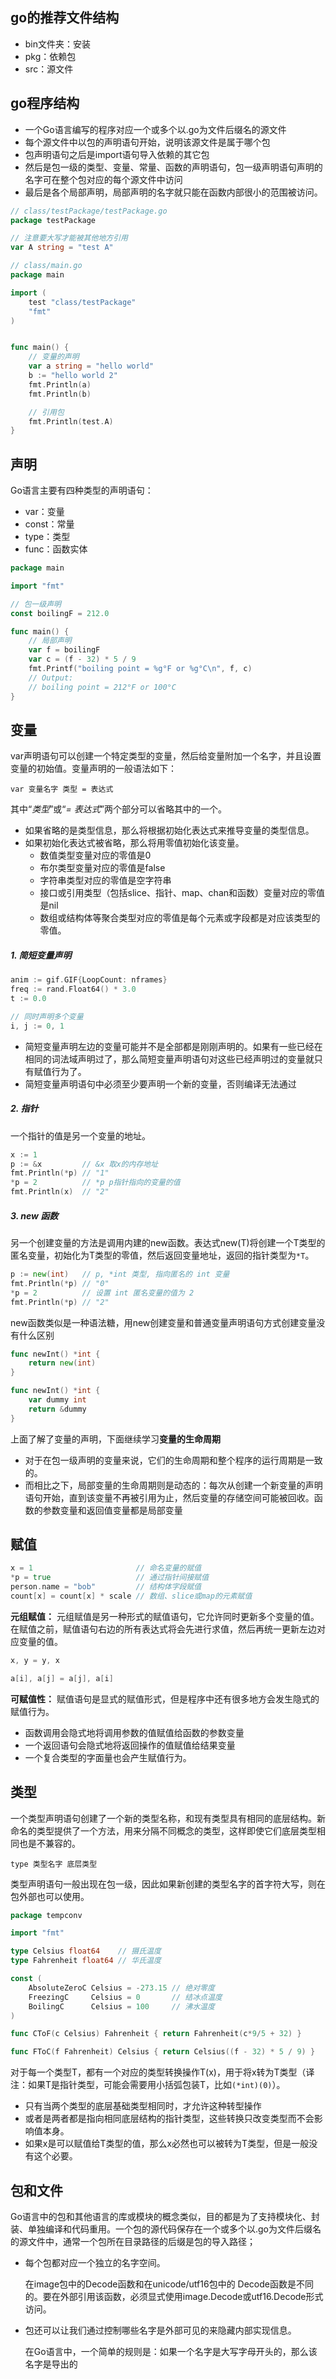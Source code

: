 ## go的推荐文件结构

- bin文件夹：安装
- pkg：依赖包
- src：源文件



## go程序结构

- 一个Go语言编写的程序对应一个或多个以.go为文件后缀名的源文件
- 每个源文件中以包的声明语句开始，说明该源文件是属于哪个包
- 包声明语句之后是import语句导入依赖的其它包
- 然后是包一级的类型、变量、常量、函数的声明语句，包一级声明语句声明的名字可在整个包对应的每个源文件中访问
- 最后是各个局部声明，局部声明的名字就只能在函数内部很小的范围被访问。

```go
// class/testPackage/testPackage.go
package testPackage

// 注意要大写才能被其他地方引用
var A string = "test A"
```

```go
// class/main.go
package main

import (
	test "class/testPackage"
	"fmt"
)


func main() {
	// 变量的声明
	var a string = "hello world"
	b := "hello world 2"
	fmt.Println(a)
	fmt.Println(b)

	// 引用包
	fmt.Println(test.A)
}
```





## 声明

Go语言主要有四种类型的声明语句：

- var：变量
- const：常量
- type：类型
- func：函数实体

```go
package main

import "fmt"

// 包一级声明
const boilingF = 212.0

func main() {
    // 局部声明
    var f = boilingF
    var c = (f - 32) * 5 / 9
    fmt.Printf("boiling point = %g°F or %g°C\n", f, c)
    // Output:
    // boiling point = 212°F or 100°C
}
```



## 变量

var声明语句可以创建一个特定类型的变量，然后给变量附加一个名字，并且设置变量的初始值。变量声明的一般语法如下：

```
var 变量名字 类型 = 表达式
```

其中“*类型*”或“*= 表达式*”两个部分可以省略其中的一个。
- 如果省略的是类型信息，那么将根据初始化表达式来推导变量的类型信息。
- 如果初始化表达式被省略，那么将用零值初始化该变量。 
    - 数值类型变量对应的零值是0
    - 布尔类型变量对应的零值是false
    - 字符串类型对应的零值是空字符串
    - 接口或引用类型（包括slice、指针、map、chan和函数）变量对应的零值是nil
    - 数组或结构体等聚合类型对应的零值是每个元素或字段都是对应该类型的零值。
    
    
##### 1. 简短变量声明

```go
anim := gif.GIF{LoopCount: nframes}
freq := rand.Float64() * 3.0
t := 0.0

// 同时声明多个变量
i, j := 0, 1
```
- 简短变量声明左边的变量可能并不是全部都是刚刚声明的。如果有一些已经在相同的词法域声明过了，那么简短变量声明语句对这些已经声明过的变量就只有赋值行为了。
- 简短变量声明语句中必须至少要声明一个新的变量，否则编译无法通过



##### 2. 指针

一个指针的值是另一个变量的地址。

```go
x := 1
p := &x         // &x 取x的内存地址
fmt.Println(*p) // "1"
*p = 2          // *p p指针指向的变量的值
fmt.Println(x)  // "2"
```



##### 3. new 函数

另一个创建变量的方法是调用内建的new函数。表达式new(T)将创建一个T类型的匿名变量，初始化为T类型的零值，然后返回变量地址，返回的指针类型为`*T`。

```go
p := new(int)   // p, *int 类型, 指向匿名的 int 变量
fmt.Println(*p) // "0"
*p = 2          // 设置 int 匿名变量的值为 2
fmt.Println(*p) // "2"
```

new函数类似是一种语法糖，用new创建变量和普通变量声明语句方式创建变量没有什么区别

```go
func newInt() *int {
    return new(int)
}

func newInt() *int {
    var dummy int
    return &dummy
}
```

上面了解了变量的声明，下面继续学习**变量的生命周期**

- 对于在包一级声明的变量来说，它们的生命周期和整个程序的运行周期是一致的。
- 而相比之下，局部变量的生命周期则是动态的：每次从创建一个新变量的声明语句开始，直到该变量不再被引用为止，然后变量的存储空间可能被回收。函数的参数变量和返回值变量都是局部变量



## 赋值

```go
x = 1                       // 命名变量的赋值
*p = true                   // 通过指针间接赋值
person.name = "bob"         // 结构体字段赋值
count[x] = count[x] * scale // 数组、slice或map的元素赋值
```

**元组赋值：** 元组赋值是另一种形式的赋值语句，它允许同时更新多个变量的值。在赋值之前，赋值语句右边的所有表达式将会先进行求值，然后再统一更新左边对应变量的值。

```go
x, y = y, x

a[i], a[j] = a[j], a[i]
```

**可赋值性：** 赋值语句是显式的赋值形式，但是程序中还有很多地方会发生隐式的赋值行为。
- 函数调用会隐式地将调用参数的值赋值给函数的参数变量
- 一个返回语句会隐式地将返回操作的值赋值给结果变量
- 一个复合类型的字面量也会产生赋值行为。



## 类型
一个类型声明语句创建了一个新的类型名称，和现有类型具有相同的底层结构。新命名的类型提供了一个方法，用来分隔不同概念的类型，这样即使它们底层类型相同也是不兼容的。

```
type 类型名字 底层类型
```

类型声明语句一般出现在包一级，因此如果新创建的类型名字的首字符大写，则在包外部也可以使用。

```go
package tempconv

import "fmt"

type Celsius float64    // 摄氏温度
type Fahrenheit float64 // 华氏温度

const (
    AbsoluteZeroC Celsius = -273.15 // 绝对零度
    FreezingC     Celsius = 0       // 结冰点温度
    BoilingC      Celsius = 100     // 沸水温度
)

func CToF(c Celsius) Fahrenheit { return Fahrenheit(c*9/5 + 32) }

func FToC(f Fahrenheit) Celsius { return Celsius((f - 32) * 5 / 9) }
```

对于每一个类型T，都有一个对应的类型转换操作T(x)，用于将x转为T类型（译注：如果T是指针类型，可能会需要用小括弧包装T，比如`(*int)(0)`）。
- 只有当两个类型的底层基础类型相同时，才允许这种转型操作
- 或者是两者都是指向相同底层结构的指针类型，这些转换只改变类型而不会影响值本身。
- 如果x是可以赋值给T类型的值，那么x必然也可以被转为T类型，但是一般没有这个必要。



## 包和文件

Go语言中的包和其他语言的库或模块的概念类似，目的都是为了支持模块化、封装、单独编译和代码重用。一个包的源代码保存在一个或多个以.go为文件后缀名的源文件中，通常一个包所在目录路径的后缀是包的导入路径；

- 每个包都对应一个独立的名字空间。
  
   在image包中的Decode函数和在unicode/utf16包中的 Decode函数是不同的。要在外部引用该函数，必须显式使用image.Decode或utf16.Decode形式访问。
   
- 包还可以让我们通过控制哪些名字是外部可见的来隐藏内部实现信息。

    在Go语言中，一个简单的规则是：如果一个名字是大写字母开头的，那么该名字是导出的










